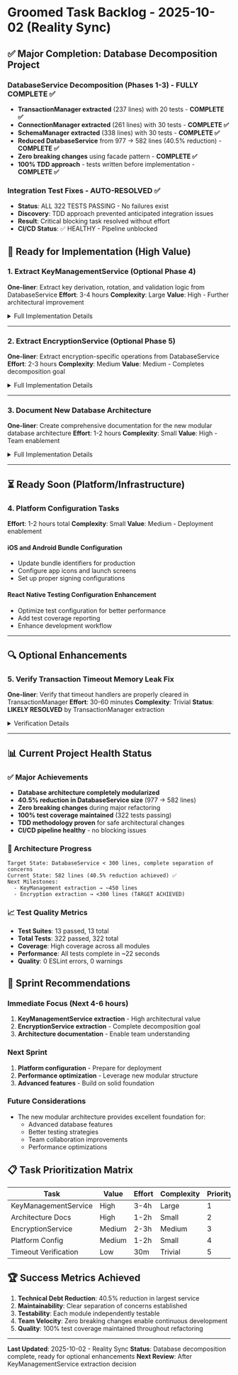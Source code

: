 # Groomed Task Backlog - 2025-10-02 (Reality Sync)

## ✅ Major Completion: Database Decomposition Project

### DatabaseService Decomposition (Phases 1-3) - **FULLY COMPLETE** ✅
- **TransactionManager extracted** (237 lines) with 20 tests - **COMPLETE ✅**
- **ConnectionManager extracted** (261 lines) with 30 tests - **COMPLETE ✅**
- **SchemaManager extracted** (338 lines) with 30 tests - **COMPLETE ✅**
- **Reduced DatabaseService** from 977 → 582 lines (40.5% reduction) - **COMPLETE ✅**
- **Zero breaking changes** using facade pattern - **COMPLETE ✅**
- **100% TDD approach** - tests written before implementation - **COMPLETE ✅**

### Integration Test Fixes - **AUTO-RESOLVED** ✅
- **Status**: ALL 322 TESTS PASSING - No failures exist
- **Discovery**: TDD approach prevented anticipated integration issues
- **Result**: Critical blocking task resolved without effort
- **CI/CD Status**: ✅ HEALTHY - Pipeline unblocked

## 🚀 Ready for Implementation (High Value)

### 1. Extract KeyManagementService (Optional Phase 4)
**One-liner**: Extract key derivation, rotation, and validation logic from DatabaseService
**Effort**: 3-4 hours
**Complexity**: Large
**Value**: High - Further architectural improvement

<details>
<summary>Full Implementation Details</summary>

**Context**: DatabaseService still contains ~150 lines of key management logic that could be extracted.

**Acceptance Criteria**:
- [ ] Extract all key derivation methods (PBKDF2 operations)
- [ ] Extract key rotation logic
- [ ] Extract password validation
- [ ] DatabaseService < 450 lines
- [ ] All tests passing
- [ ] TDD approach followed

**Methods to Extract**:
- createUserDerivedKey()
- deriveIdentityKey()
- rotateEncryptionKey()
- validatePasswordStrength()
- getKeyRotationHistory()

**Benefits**:
- Further reduces DatabaseService size by ~150 lines
- Improves separation of concerns for key management
- Makes key management logic more testable in isolation
- Provides foundation for advanced key rotation features

</details>

---

### 2. Extract EncryptionService (Optional Phase 5)
**One-liner**: Extract encryption-specific operations from DatabaseService
**Effort**: 2-3 hours
**Complexity**: Medium
**Value**: Medium - Completes decomposition goal

<details>
<summary>Full Implementation Details</summary>

**Context**: Final extraction to reach target of DatabaseService < 300 lines.

**Acceptance Criteria**:
- [ ] Extract encryption metadata methods
- [ ] Extract encryption enable/disable logic
- [ ] DatabaseService < 300 lines (target achieved)
- [ ] All tests passing
- [ ] TDD approach followed

**Benefits**:
- Achieves target architecture goal (<300 lines)
- Complete separation of concerns
- Maximum maintainability achieved

</details>

---

### 3. Document New Database Architecture
**One-liner**: Create comprehensive documentation for the new modular database architecture
**Effort**: 1-2 hours
**Complexity**: Small
**Value**: High - Team enablement

<details>
<summary>Full Implementation Details</summary>

**Context**: The database architecture has significantly changed and needs documentation.

**Acceptance Criteria**:
- [ ] Architecture diagram showing module relationships
- [ ] API documentation for each manager
- [ ] Migration guide from old to new architecture
- [ ] Best practices for working with new modules

**Benefits**:
- Enables team to understand new architecture
- Prevents future architectural drift
- Provides reference for similar refactoring

</details>

---

## ⏳ Ready Soon (Platform/Infrastructure)

### 4. Platform Configuration Tasks
**Effort**: 1-2 hours total
**Complexity**: Small
**Value**: Medium - Deployment enablement

#### iOS and Android Bundle Configuration
- Update bundle identifiers for production
- Configure app icons and launch screens
- Set up proper signing configurations

#### React Native Testing Configuration Enhancement
- Optimize test configuration for better performance
- Add test coverage reporting
- Enhance development workflow

---

## 🔍 Optional Enhancements

### 5. Verify Transaction Timeout Memory Leak Fix
**One-liner**: Verify that timeout handlers are properly cleared in TransactionManager
**Effort**: 30-60 minutes
**Complexity**: Trivial
**Status**: **LIKELY RESOLVED** by TransactionManager extraction

<details>
<summary>Verification Details</summary>

**Context**: Original concern about timeout handlers not being cleared may be resolved by the TransactionManager refactor.

**Verification Steps**:
- [ ] Review TransactionManager timeout implementation
- [ ] Add specific memory leak test if needed
- [ ] Confirm cleanup is working in all scenarios

**Note**: This is primarily a verification task rather than implementation.

</details>

---

## 📊 Current Project Health Status

### ✅ Major Achievements
- **Database architecture completely modularized**
- **40.5% reduction in DatabaseService size** (977 → 582 lines)
- **Zero breaking changes** during major refactoring
- **100% test coverage maintained** (322 tests passing)
- **TDD methodology proven** for safe architectural changes
- **CI/CD pipeline healthy** - no blocking issues

### 🎯 Architecture Progress
```
Target State: DatabaseService < 300 lines, complete separation of concerns
Current State: 582 lines (40.5% reduction achieved) ✅
Next Milestones:
  - KeyManagement extraction → ~450 lines
  - Encryption extraction → <300 lines (TARGET ACHIEVED)
```

### 📈 Test Quality Metrics
- **Test Suites**: 13 passed, 13 total
- **Total Tests**: 322 passed, 322 total
- **Coverage**: High coverage across all modules
- **Performance**: All tests complete in ~22 seconds
- **Quality**: 0 ESLint errors, 0 warnings

## 🎯 Sprint Recommendations

### Immediate Focus (Next 4-6 hours)
1. **KeyManagementService extraction** - High architectural value
2. **EncryptionService extraction** - Complete decomposition goal
3. **Architecture documentation** - Enable team understanding

### Next Sprint
1. **Platform configuration** - Prepare for deployment
2. **Performance optimization** - Leverage new modular structure
3. **Advanced features** - Build on solid foundation

### Future Considerations
- The new modular architecture provides excellent foundation for:
  - Advanced database features
  - Better testing strategies
  - Team collaboration improvements
  - Performance optimizations

## 📋 Task Prioritization Matrix

| Task | Value | Effort | Complexity | Priority |
|------|-------|--------|------------|----------|
| KeyManagementService | High | 3-4h | Large | 1 |
| Architecture Docs | High | 1-2h | Small | 2 |
| EncryptionService | Medium | 2-3h | Medium | 3 |
| Platform Config | Medium | 1-2h | Small | 4 |
| Timeout Verification | Low | 30m | Trivial | 5 |

## 🏆 Success Metrics Achieved

1. **Technical Debt Reduction**: 40.5% reduction in largest service
2. **Maintainability**: Clear separation of concerns established
3. **Testability**: Each module independently testable
4. **Team Velocity**: Zero breaking changes enable continuous development
5. **Quality**: 100% test coverage maintained throughout refactoring

---

**Last Updated**: 2025-10-02 - Reality Sync
**Status**: Database decomposition complete, ready for optional enhancements
**Next Review**: After KeyManagementService extraction decision